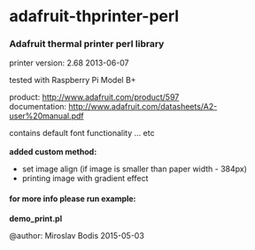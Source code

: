# adafruit-thprinter-perl

<h3>Adafruit thermal printer perl library</h3>
printer version: 2.68 2013-06-07

tested with Raspberry Pi Model B+
 
product: http://www.adafruit.com/product/597<br>
documentation: http://www.adafruit.com/datasheets/A2-user%20manual.pdf<br>

contains default font functionality ... etc
<br><br>
<b>added custom method:</b><br>
<ul>
 <li>set image align  (if image is smaller than paper width - 384px)</li>
 <li>printing image with gradient effect</li>
</ul>


<h4>for more info please run example:</h4>
<b>demo_print.pl</b>



@author: Miroslav Bodis 
2015-05-03
